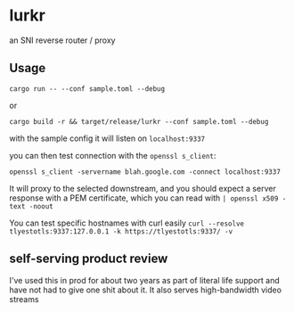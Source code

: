 # lurkr
an SNI reverse router / proxy

## Usage

`cargo run -- --conf sample.toml --debug`

or

`cargo build -r && target/release/lurkr --conf sample.toml --debug`

with the sample config it will listen on `localhost:9337`

you can then test connection with the `openssl s_client`:

`openssl s_client -servername blah.google.com -connect localhost:9337`

It will proxy to the selected downstream, and you should expect a server response with a PEM certificate, which you can read with `| openssl x509 -text -noout`

You can test specific hostnames with curl easily
`curl --resolve tlyestotls:9337:127.0.0.1 -k https://tlyestotls:9337/ -v`

## self-serving product review

I've used this in prod for about two years as part of literal life support and have not had to give one shit about it. It also serves high-bandwidth video streams